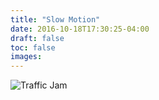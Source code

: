 ```yaml
---
title: "Slow Motion"
date: 2016-10-18T17:30:25-04:00
draft: false
toc: false
images: 
---
```

![Traffic Jam](traffic-jam.jpg)
